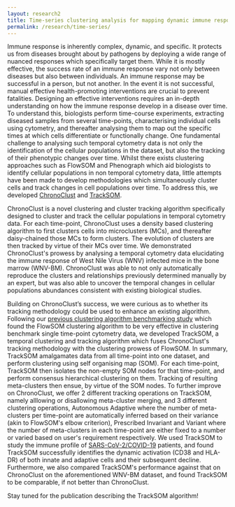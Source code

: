 ```yaml
---
layout: research2
title: Time-series clustering analysis for mapping dynamic immune responses
permalink: /research/time-series/
---
```


Immune response is inherently complex, dynamic, and specific. 
It protects us from diseases brought about by pathogens by deploying a wide range of nuanced responses which specifically target them. 
While it is mostly effective, the success rate of an immune response vary not only between diseases but also between individuals. 
An immune response may be successful in a person, but not another.
In the event it is not successful, manual effective health-promoting interventions are crucial to prevent fatalities. 
Designing an effective interventions requires an in-depth understanding on how the immune response develop in a disease over time.
To understand this, biologists perform time-course experiments, extracting diseased samples from several time-points, characterising individual cells using cytometry, and thereafter analysing them to map out the specific times at which cells differentiate or functionally change.
One fundamental challenge to analysing such temporal cytometry data is not only the identification of the cellular populations in the dataset, but also the tracking of their phenotypic changes over time.
Whilst there exists clustering approaches such as FlowSOM and Phenograph which aid biologists to identify cellular populations in non temporal cytometry data, little attempts have been made to develop methodologies which simultaneously cluster cells and track changes in cell populations over time. 
To address this, we developed [ChronoClust](https://www.sciencedirect.com/science/article/abs/pii/S0950705119300796) and [TrackSOM](https://github.com/ghar1821/TrackSOM).

ChronoClust is a novel clustering and cluster tracking algorithm specifically designed to cluster and track the cellular populations in temporal cytometry data. 
For each time-point, ChronoClust uses a density based clustering algorithm to first clusters cells into microclusters (MCs), and thereafter daisy-chained those MCs to form clusters.
The evolution of clusters are then tracked by virtue of their MCs over time. 
We demonstrated ChronoClust's prowess by analysing a temporal cytometry data elucidating the immune response of West Nile Virus (WNV) infected mice in the bone marrow (WNV-BM).
ChronoClust was able to not only automatically reproduce the clusters and relationships previously determined manually by an expert, but was also able to uncover the temporal changes in cellular populations abundances consistent with existing biological studies.

Building on ChronoClust’s success, we were curious as to whether its tracking methodology could be used to enhance an existing algorithm.
Following our [previous clustering algorithm benchmarking study](https://academic.oup.com/bioinformatics/advance-article-abstract/doi/10.1093/bioinformatics/btab038/6122691) which found the FlowSOM clustering algorithm to be very effective in clustering benchmark single time-point cytometry data, we developed TrackSOM, a temporal clustering and tracking algorithm which fuses ChronoClust's tracking methodology with the clustering prowess of FlowSOM. 
In summary, TrackSOM amalgamates data from all time-point into one dataset, and perform clustering using self organising map (SOM). 
For each time-point, TrackSOM then isolates the non-empty SOM nodes for that time-point, and perform consensus hierarchical clustering on them.
Tracking of resulting meta-clusters then ensue, by virtue of the SOM nodes. 
To further improve on ChronoClust, we offer 2 different tracking operations on TrackSOM, namely alllowing or disallowing meta-cluster merging, and 3 different clustering operations, Autonomous Adaptive where the number of meta-clusters per time-point are automatically inferred based on their variance (akin to FlowSOM's elbow criterion), Prescribed Invariant and Variant where the number of meta-clusters in each time-point are either fixed to a number or varied based on user's requirement respectively.
We used TrackSOM to study the immune profile of [SARS-CoV-2/COVID-19](https://immunedynamics.github.io/thomas-ashhurst/research/#application-to-disease) patients, and found TrackSOM successfully identifies the dynamic activation (CD38 and HLA-DR) of both innate and adaptive cells and their subsequent decline.
Furthermore, we also compared TrackSOM's performance against that on ChronoClust on the aforementioned WNV-BM dataset, and found TrackSOM to be comparable, if not better than ChronoClust.

Stay tuned for the publication describing the TrackSOM algorithm! 
